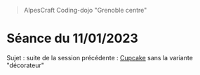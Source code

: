 > AlpesCraft Coding-dojo "Grenoble centre"

# Séance du 11/01/2023

Sujet : suite de la session précédente : [Cupcake](https://codingdojo.org/kata/cupcake/) sans la variante "décorateur"